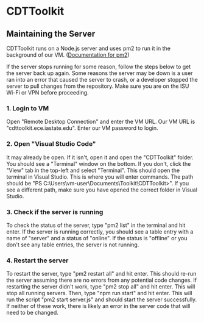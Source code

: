 # CDTToolkit

## Maintaining the Server

CDTToolkit runs on a Node.js server and uses pm2 to run it in the background of our VM. ([Documentation for pm2](https://pm2.keymetrics.io/docs/usage/quick-start/))

If the server stops running for some reason, follow the steps below to get the server back up again. Some reasons the server may be down is a user ran into an error that caused the server to crash, or a developer stopped the server to pull changes from the repository. Make sure you are on the ISU Wi-Fi or VPN before proceeding.

### 1. Login to VM
Open "Remote Desktop Connection" and enter the VM URL. Our VM URL is "cdttoolkit.ece.iastate.edu". Enter our VM password to login.

### 2. Open "Visual Studio Code"
It may already be open. If it isn't, open it and open the "CDTToolkit" folder. You should see a "Terminal" window on the bottom. If you don't, click the "View" tab in the top-left and select "Terminal". This should open the terminal in Visual Studio. This is where you will enter commands. The path should be "PS C:\Users\vm-user\Documents\Toolkit\CDTToolkit>". If you see a different path, make sure you have opened the correct folder in Visual Studio.

### 3. Check if the server is running
To check the status of the server, type "pm2 list" in the terminal and hit enter. If the server is running correctly, you should see a table entry with a name of "server" and a status of "online". If the status is "offline"  or you don't see any table entries, the server is not running.

### 4. Restart the server
To restart the server, type "pm2 restart all" and hit enter. This should re-run the server assuming there are no errors from any potential code changes. If restarting the server didn't work, type "pm2 stop all" and hit enter. This will stop all running servers. Then, type "npm run start" and hit enter. This will run the script "pm2 start server.js" and should start the server successfully. If neither of these work, there is likely an error in the server code that will need to be changed.

